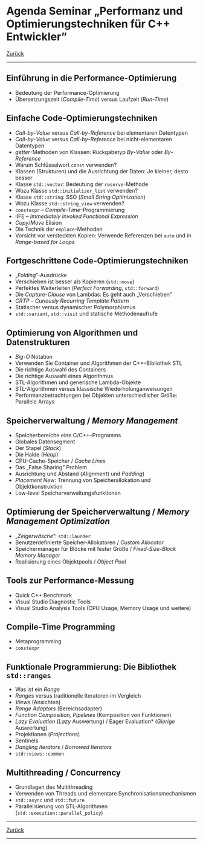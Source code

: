 # Agenda Seminar &bdquo;Performanz und Optimierungstechniken für C++ Entwickler&rdquo;

[Zurück](./Readme_Performance_Optimization.md)

---

## Einführung in die Performance-Optimierung

  * Bedeutung der Performance-Optimierung
  * Übersetzungszeit (*Compile-Time*) versus Laufzeit (*Run-Time*)


## Einfache Code-Optimierungstechniken

  * *Call*-*by*-*Value* versus *Call*-*by*-*Reference* bei elementaren Datentypen
  * *Call*-*by*-*Value* versus *Call*-*by*-*Reference* bei nicht-elementaren Datentypen
  * *getter*-Methoden von Klassen: Rückgabetyp *By*-*Value* oder *By*-*Reference*
  * Warum Schlüsselwort `const` verwenden?
  * Klassen (Strukturen) und die Ausrichtung der Daten: Je kleiner, desto besser 
  * Klasse `std::vector`: Bedeutung der `reserve`-Methode
  * Wozu Klasse `std::initializer_list` verwenden?
  * Klasse `std::string`: SSO (*Small String Optimization*)
  * Wozu Klasse `std::string_view` verwenden?
  * `constexpr` &ndash; *Compile-Time*&ndash;Programmierung
  * IIFE &ndash; *Immediately Invoked Functional Expression*
  * *Copy*/*Move* Elision
  * Die Technik der `emplace`-Methoden
  * Vorsicht vor versteckten Kopien: Verwende Referenzen bei `auto` und in *Range-based for Loops*


## Fortgeschrittene Code-Optimierungstechniken

  * &bdquo;*Folding*&rdquo;-Ausdrücke
  * Verschieben ist besser als Kopieren (`std::move`)
  * Perfektes Weiterleiten (*Perfect Forwarding*, `std::forward`)
  * Die *Capture-Clause* von Lambdas: Es geht auch &bdquo;Verschieben&rdquo;
  * *CRTP* &ndash; *Curiously Recurring Template Pattern*
  * Statischer versus dynamischer Polymorphismus
  * `std::variant`, `std::visit` und statische Methodenaufrufe


## Optimierung von Algorithmen und Datenstrukturen

  * *Big-O* Notation
  * Verwenden Sie Container und Algorithmen der C++&ndash;Bibliothek STL
  * Die richtige Auswahl des Containers
  * Die richtige Auswahl eines Algorithmus
  * STL-Algorithmen und generische Lambda-Objekte
  * STL-Algorithmen versus klassische Wiederholunganweisungen
  * Performanzbetrachtungen bei Objekten unterschiedlicher Größe: Parallele Arrays


## Speicherverwaltung / *Memory Management*

  * Speicherbereiche eine C/C++&ndash;Programms
  * Globales Datensegment
  * Der Stapel (*Stack*)
  * Die Halde (*Heap*)
  * CPU-Cache-Speicher / *Cache Lines*
  * Das &bdquo;False Sharing&rdquo; Problem
  * Ausrichtung und Abstand (*Alignment*) und *Padding*)
  * *Placement New*: Trennung von Speicherallokation und Objektkonstruktion
  * Low-level Speicherverwaltungsfunktionen


## Optimierung der Speicherverwaltung / *Memory Management Optimization*

  * &bdquo;*Zeigerwäsche*&rdquo;: `std::launder`
  * Benutzerdefinierte Speicher-Allokatoren / *Custom Allocator*
  * Speichermanager für Blöcke mit fester Größe / *Fixed-Size-Block Memory Manager*
  * Realisierung eines Objektpools / *Object Pool*


## Tools zur Performance-Messung

  * Quick C++ Benchmark
  * Visual Studio Diagnostic Tools
  * Visual Studio Analysis Tools (CPU Usage, Memory Usage und weitere)

 
## Compile-Time Programming

  * Metaprogramming
  * `constexpr`


## Funktionale Programmierung: Die Bibliothek `std::ranges`

  * Was ist ein *Range*
  * *Ranges* versus traditionelle Iteratoren im Vergleich
  * *Views* (Ansichten)
  * *Range Adaptors* (Bereichsadapter)
  * *Function Composition, Pipelines* (Komposition von Funktionen)
  * *Lazy Evaluation* (*Lazy* Auswertung) / Eager Evaluation* (*Gierige* Auswertung)
  * Projektionen (*Projections*)
  * Sentinels
  * *Dangling Iterators* / *Borrowed Iterators*
  * `std::views::common`


## Multithreading / Concurrency

  * Grundlagen des Multithreading
  * Verwenden von Threads und elementare Synchronisationsmechanismen
  * `std::async` und `std::future`
  * Parallelisierung von STL-Algorithmen (`std::execution::parallel_policy`)

---

[Zurück](./Readme_Performance_Optimization.md)

---
